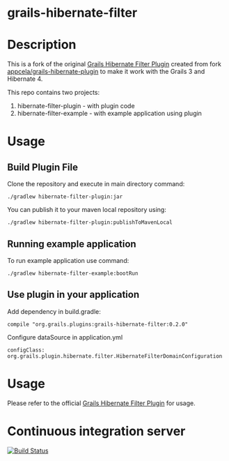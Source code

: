 grails-hibernate-filter
=======================

# Description
This is a fork of the original [Grails Hibernate Filter Plugin](http://grails.org/plugin/hibernate-filter) 
created from fork [appcela/grails-hibernate-plugin](https://github.com/appcela/grails-hibernate-filter) 
to make it work with the Grails 3 and Hibernate 4.

This repo contains two projects:
  
1.  hibernate-filter-plugin - with plugin code
1.  hibernate-filter-example - with example application using plugin 

# Usage

## Build Plugin File

Clone the repository and execute in main directory command:

    ./gradlew hibernate-filter-plugin:jar
    
You can publish it to your maven local repository using:

    ./gradlew hibernate-filter-plugin:publishToMavenLocal
    
## Running example application

To run example application use command:

    ./gradlew hibernate-filter-example:bootRun
    
## Use plugin in your application

Add dependency in build.gradle:

    compile "org.grails.plugins:grails-hibernate-filter:0.2.0"
    
Configure dataSource in application.yml

    configClass: org.grails.plugin.hibernate.filter.HibernateFilterDomainConfiguration

# Usage

Please refer to the official [Grails Hibernate Filter Plugin](http://grails.org/plugin/hibernate-filter) for usage.

# Continuous integration server
[![Build Status](https://travis-ci.org/fingo/grails-hibernate-filter.svg?branch=master)](https://travis-ci.org/fingo/grails-hibernate-filter)
